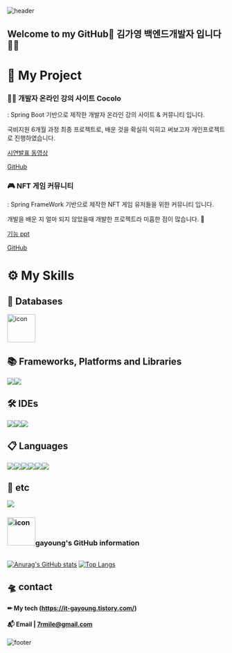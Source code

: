 <!-- 헤더 -->
![header](https://capsule-render.vercel.app/api?type=waving&color=FFCCCC&height=220&section=header&text=gayoung's%20GitHub&fontSize=70&fontColor=660000)


<!-- 인사 -->
## Welcome to my GitHub👋 김가영 백엔드개발자 입니다🤹‍♀️

# 🔎 My Project
 
### 👩‍🔧 개발자 온라인 강의 사이트 Cocolo 
 : Spring Boot 기반으로 제작한 개발자 온라인 강의 사이트 & 커뮤니티 입니다.  
 
   국비지원 6개월 과정 최종 프로젝트로, 배운 것을 확실히 익히고 써보고자 개인프로젝트로 진행하였습니다.  
   
 <a href="https://drive.google.com/file/d/1N3UmdF-V48QixlbfwTYo7omMNLBxs9nz/view">시연발표 동영상</a>  
 
 <a href="https://github.com/HelloCdpa/cocolo220129">GitHub</a>

### 🎮 NFT 게임 커뮤니티
: Spring FrameWork 기반으로 제작한 NFT 게임 유저들을 위한 커뮤니티 입니다.  

  개발을 배운 지 얼마 되지 않았을때 개발한 프로젝트라 미흡한 점이 많습니다. 👶  
  
  <a href="https://hellocdpa.github.io/nftcom.html">기능 ppt</a>  
  
  <a href="https://github.com/HelloCdpa/nftGameCommu">GitHub</a>

# ⚙ My Skills

## 💾 Databases
  <img src="https://techstack-generator.vercel.app/mysql-icon.svg" alt="icon" width="65" height="65" />

## 📚 Frameworks, Platforms and Libraries 
 <div style="display: flex; align-items: flex-start;">
  <img src="https://img.shields.io/badge/spring-%236DB33F.svg?style=for-the-badge&logo=spring&logoColor=white"/>
  <img src="https://img.shields.io/badge/bootstrap-%23563D7C.svg?style=for-the-badge&logo=bootstrap&logoColor=white"/>
 
 </div>
 
## 🛠 IDEs
 <div style="display: flex; align-items: flex-start;">
  <img src="https://img.shields.io/badge/Eclipse-7F5AB6.svg?style=for-the-badge&logo=Eclipse&logoColor=white"/>
  <img src="https://img.shields.io/badge/Visual%20Studio%20Code-0078d7.svg?style=for-the-badge&logo=visual-studio-code&logoColor=white"/>
  <img src="https://img.shields.io/badge/Visual%20Studio-%235C2D91.svg?style=for-the-badge&logo=visual-studio&logoColor=white"/>
 </div>
  
## 📋 Languages
<div style="display: flex; align-items: flex-start;">
  <img src="https://img.shields.io/badge/java-%23E34F26.svg?style=for-the-badge&logo=java&logoColor=white"/>
  <img src="https://img.shields.io/badge/html5-%23FF6666.svg?style=for-the-badge&logo=html5&logoColor=white"/>
  <img src="https://img.shields.io/badge/css3-%23FFCC33.svg?style=for-the-badge&logo=css3&logoColor=white"/>
  <img src="https://img.shields.io/badge/javascript-%23666666.svg?style=for-the-badge&logo=javascript&logoColor=%23F7DF1E"/>
 <img src="https://img.shields.io/badge/C%23-%23239120.svg?style=for-the-badge&logo=c-sharp&logoColor=white"/>
<img src="https://img.shields.io/badge/SQL-%234479A1.svg?style=for-the-badge&logo=sql&logoColor=white"/>
 </div>

 ## 🎈 etc
 <div style="display: flex; align-items: flex-start;">
  <!-- <img src="https://techstack-generator.vercel.app/restapi-icon.svg" alt="icon" width="65" height="65" />
  <img src="https://img.shields.io/badge/git-%23F05033.svg?style=for-the-badge&logo=git&logoColor=white"/> -->
 
  <img src="https://img.shields.io/badge/github-%23000033.svg?style=for-the-badge&logo=github&logoColor=white"/>
 </div>
 
<!-- 깃 정보 -->
<div style="display: flex; align-items: flex-start;">
<h3><img src="https://techstack-generator.vercel.app/github-icon.svg" alt="icon" width="65" height="65" />gayoung's GitHub information</h3>
</div>

[![Anurag's GitHub stats](https://github-readme-stats.vercel.app/api?username=HelloCdpa)](https://github.com/HelloCdpa/github-readme-stats)
[![Top Langs](https://github-readme-stats.vercel.app/api/top-langs/?username=HelloCdpa&layout=compact)](https://github.com/HelloCdpa/github-readme-stats)


## 🛸 contact 

#### ✏ My tech (https://it-gayoung.tistory.com/)
<!-- [![Velog's GitHub stats](https://velog-readme-stats.vercel.app/api?name=hellocdpa)](https://it-gayoung.tistory.com/) -->
#### 📬 Email | 7rmile@gmail.com

<!--#### 📕 [Notion Portfolio](https://it-gayoung.tistory.com/) 
   #### ✨ [Page Portfolio](https://hellocdpa.github.io/) -->

<!-- 푸터 -->
![footer](https://capsule-render.vercel.app/api?section=footer&color=FFCCCC)
